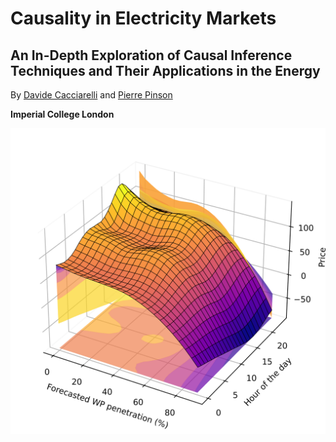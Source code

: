 # Causality in Electricity Markets

## An In-Depth Exploration of Causal Inference Techniques and Their Applications in the Energy 

By [Davide Cacciarelli](https://sites.google.com/view/dcacciarelli) and [Pierre Pinson](https://pierrepinson.com/)

**Imperial College London**

<img src="penetration_apx.png" alt="cover photo" align="center" width="600px"/>